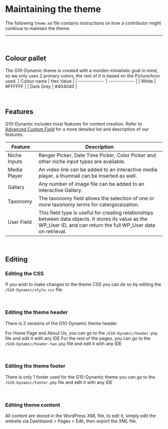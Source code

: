 # Maintaining the theme
The following `theme.md` file contains instructions on how a contributor might continue to maintain the theme.


___
<br>

## Colour pallet
The G10-Dynamic theme is created with a morden minialistic goal in mind, so we only uses 2 primary colors, the rest of it is based on the Picture/Icon used. 
| Colour name  | Hex Value |
| ------------- | ------------- |
| White  | #FFFFFF |
| Dark Grey  | #404040 |

<br>


## Features
G10-Dynamic includes most features for content creation. Refer to [Advanced Custom Field](https://www.advancedcustomfields.com/resources/) for a more detailed list and description of our features. 

Feature | Description 
--------|-------------
Niche Inputs |  Ranger Picker, Date Time Picker, Color Picker and other niche input types are avaliable.
Media Player | An video link can be added to an interactive media player, a thumnail can be inserted as well.
Gallary | Any number of image file can be added to an interactive Gallary. 
Taxonomy | The taxonomy field allows the selection of one or more taxonomy terms for catergoraization.
User Field | This field type is useful for creating relationships between data objects. It stores its value as the WP_User ID, and can return the full WP_User data on retrieval.

<br>

## Editing

### Editing the CSS
If you wish to make changes to the theme CSS you can do so by editing the `/G10-Dynamic/style.css` file.

<br>

### Editing the theme header
There is 2 versions of the G10-Dynamic theme header.

For Home Page and About Us, you can go to the `/G10-Dynamic/header.php` file and edit it with any IDE
For the rest of the pages, you can go to the `/G10-Dynamic/header-two.php` file and edit it with any IDE

<br>

### Editing the theme footer
There is only 1 footer used for the G10-Dynamic theme
you can go to the `/G10-Dynamic/footer.php` file and edit it with any IDE

<br>

### Editing theme content
All content are stored in the WordPress XML file, to edit it, simply edit the website via Dashbaord > Pages > Edit, then export the XML file. 
<br>
